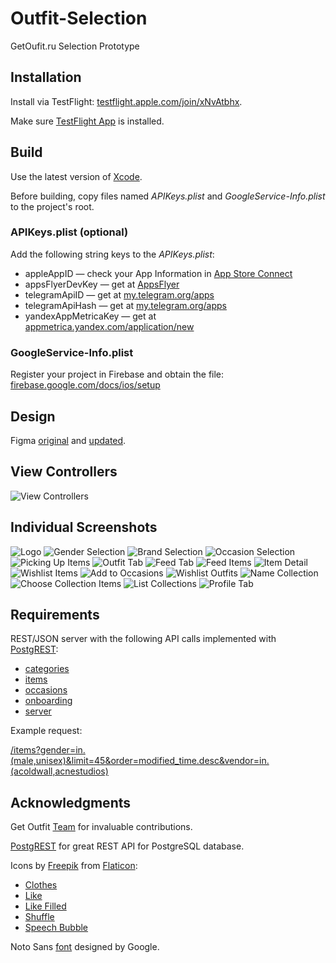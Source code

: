 # Outfit-Selection
GetOufit.ru Selection Prototype

## Installation

Install via TestFlight: [testflight.apple.com/join/xNvAtbhx](https://testflight.apple.com/join/xNvAtbhx).

Make sure [TestFlight App](https://apps.apple.com/app/testflight/id899247664) is installed.

## Build

Use the latest version of [Xcode](https://apps.apple.com/app/xcode/id497799835).

Before building, copy files named _APIKeys.plist_ and _GoogleService-Info.plist_ to the project's root.

### APIKeys.plist (optional) ###

Add the following string keys to the _APIKeys.plist_:
* appleAppID — check your App Information in [App Store Connect](https://appstoreconnect.apple.com)
* appsFlyerDevKey — get at [AppsFlyer](https://support.appsflyer.com/hc/en-us/articles/211719806-App-settings-)
* telegramApiID — get at [my.telegram.org/apps](https://my.telegram.org/apps)
* telegramApiHash — get at [my.telegram.org/apps](https://my.telegram.org/apps)
* yandexAppMetricaKey — get at [appmetrica.yandex.com/application/new](https://appmetrica.yandex.com/application/new)

### GoogleService-Info.plist ###

Register your project in Firebase and obtain the file: [firebase.google.com/docs/ios/setup](https://firebase.google.com/docs/ios/setup)

## Design

Figma [original](https://www.figma.com/file/R1u7CpopH9Kfj79P9Aseh0/Get-Outfit?node-id=0%3A1) and [updated](https://www.figma.com/file/YCL7qd5B147CPSPEqaVIMj/GetOutfit-%28Copy%29?node-id=1231%3A3502).

## View Controllers

![View Controllers](https://github.com/dbystruev/Outfit-Selection/blob/master/Outfit%20Selection/Resources/Screenshots/get_outfit_app.png)

## Individual Screenshots

![Logo](https://github.com/dbystruev/Outfit-Selection/blob/master/Outfit%20Selection/Resources/Screenshots/Screenshot01.png?raw=true)
![Gender Selection](https://github.com/dbystruev/Outfit-Selection/blob/master/Outfit%20Selection/Resources/Screenshots/Screenshot02.png?raw=true)
![Brand Selection](https://github.com/dbystruev/Outfit-Selection/blob/master/Outfit%20Selection/Resources/Screenshots/Screenshot03.png?raw=true)
![Occasion Selection](https://github.com/dbystruev/Outfit-Selection/blob/master/Outfit%20Selection/Resources/Screenshots/Screenshot04.png?raw=true)
![Picking Up Items](https://github.com/dbystruev/Outfit-Selection/blob/master/Outfit%20Selection/Resources/Screenshots/Screenshot05.png?raw=true)
![Outfit Tab](https://github.com/dbystruev/Outfit-Selection/blob/master/Outfit%20Selection/Resources/Screenshots/Screenshot06.png?raw=true)
![Feed Tab](https://github.com/dbystruev/Outfit-Selection/blob/master/Outfit%20Selection/Resources/Screenshots/Screenshot07.png?raw=true)
![Feed Items](https://github.com/dbystruev/Outfit-Selection/blob/master/Outfit%20Selection/Resources/Screenshots/Screenshot08.png?raw=true)
![Item Detail](https://github.com/dbystruev/Outfit-Selection/blob/master/Outfit%20Selection/Resources/Screenshots/Screenshot09.png?raw=true)
![Wishlist Items](https://github.com/dbystruev/Outfit-Selection/blob/master/Outfit%20Selection/Resources/Screenshots/Screenshot10.png?raw=true)
![Add to Occasions](https://github.com/dbystruev/Outfit-Selection/blob/master/Outfit%20Selection/Resources/Screenshots/Screenshot11.png?raw=true)
![Wishlist Outfits](https://github.com/dbystruev/Outfit-Selection/blob/master/Outfit%20Selection/Resources/Screenshots/Screenshot12.png?raw=true)
![Name Collection](https://github.com/dbystruev/Outfit-Selection/blob/master/Outfit%20Selection/Resources/Screenshots/Screenshot13.png?raw=true)
![Choose Collection Items](https://github.com/dbystruev/Outfit-Selection/blob/master/Outfit%20Selection/Resources/Screenshots/Screenshot14.png?raw=true)
![List Collections](https://github.com/dbystruev/Outfit-Selection/blob/master/Outfit%20Selection/Resources/Screenshots/Screenshot15.png?raw=true)
![Profile Tab](https://github.com/dbystruev/Outfit-Selection/blob/master/Outfit%20Selection/Resources/Screenshots/Screenshot16.png?raw=true)

## Requirements

REST/JSON server with the following API calls implemented with [PostgREST](https://postgrest.org):
* [categories](http://oracle.getoutfit.net:3000/categories)
* [items](http://oracle.getoutfit.net:3000/items?limit=10)
* [occasions](http://oracle.getoutfit.net:3000/occasions)
* [onboarding](http://oracle.getoutfit.net:3000/onboarding)
* [server](http://oracle.getoutfit.net:3000/server)

Example request:

[/items?gender=in.(male,unisex)&limit=45&order=modified_time.desc&vendor=in.(acoldwall,acnestudios)](http://oracle.getoutfit.net:3000/items?gender=in.%28male,unisex%29&limit=45&order=modified_time.desc&vendor=in.%28acoldwall,acnestudios%29)

## Acknowledgments

Get Outfit [Team](https://www.getoutfit.ru/aboutus) for invaluable contributions.

[PostgREST](https://postgrest.org) for great REST API for PostgreSQL database.

Icons by [Freepik](https://www.freepik.com) from [Flaticon](https://www.flaticon.com):
* [Clothes](https://www.flaticon.com/free-icon/clothes_130302)
* [Like](https://www.flaticon.com/premium-icon/like_2031035)
* [Like Filled](https://www.flaticon.com/premium-icon/like_2030957)
* [Shuffle](https://www.flaticon.com/free-icon/shuffle_359936)
* [Speech Bubble](https://www.flaticon.com/free-icon/speech-bubble_2462719)

Noto Sans [font](https://fonts.google.com/specimen/Noto+Sans) designed by Google.
